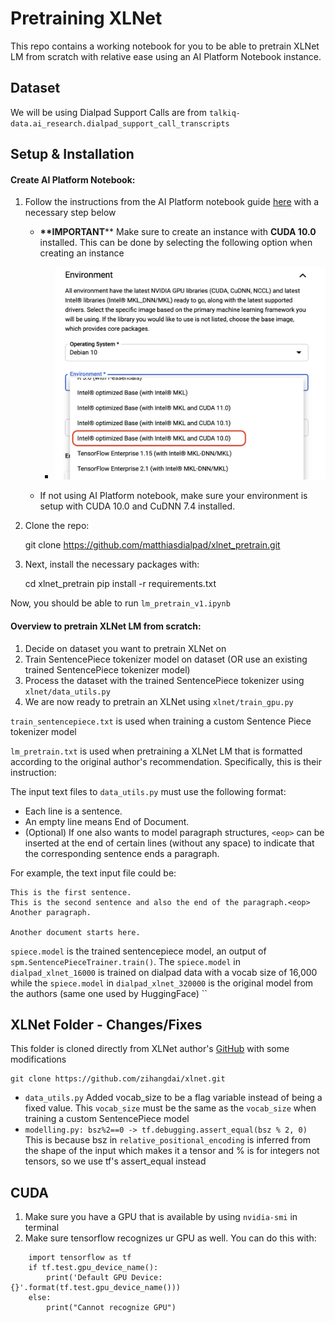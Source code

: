 # Pretraining XLNet 

This repo contains a working notebook for you to be able to pretrain XLNet LM from scratch with relative ease using an AI Platform Notebook instance. 

## Dataset
We will be using Dialpad Support Calls are from `talkiq-data.ai_research.dialpad_support_call_transcripts`

## Setup & Installation

#### Create AI Platform Notebook:

1. Follow the instructions from the AI Platform notebook guide [here](https://docs.google.com/document/d/1bP7MHUs9D8c3oBc9xEcljLtHJhzNm-TveX0dp6q0D_4/edit?usp=sharing) with a necessary step below
    * **\*\*IMPORTANT**** Make sure to create an instance with **CUDA 10.0** installed. This can be done by selecting the following option when creating an instance
        * ![cuda10_instance_example](img/env_img.png)
        
    * If not using AI Platform notebook, make sure your environment is setup with CUDA 10.0 and CuDNN 7.4 installed. 

2. Clone the repo:
    
    git clone https://github.com/matthiasdialpad/xlnet_pretrain.git

3. Next, install the necessary packages with:
    
    cd xlnet_pretrain
    pip install -r requirements.txt
   
Now, you should be able to run `lm_pretrain_v1.ipynb`

#### Overview to pretrain XLNet LM from scratch:
1. Decide on dataset you want to pretrain XLNet on 
2. Train SentencePiece tokenizer model on dataset (OR use an existing trained SentencePiece tokenizer model)
3. Process the dataset with the trained SentencePiece tokenizer using `xlnet/data_utils.py` 
4. We are now ready to pretrain an XLNet using `xlnet/train_gpu.py`

`train_sentencepiece.txt` is used when training a custom Sentence Piece tokenizer model

`lm_pretrain.txt` is used when pretraining a XLNet LM that is formatted according to the original author's recommendation. Specifically, this is their instruction:

The input text files to `data_utils.py` must use the following format:
* Each line is a sentence.
* An empty line means End of Document.
* (Optional) If one also wants to model paragraph structures, `<eop>` can be inserted at the end of certain lines (without any space) to indicate that the corresponding sentence ends a paragraph.

For example, the text input file could be:
```
This is the first sentence.
This is the second sentence and also the end of the paragraph.<eop>
Another paragraph.

Another document starts here.
```

`spiece.model` is the trained sentencepiece model, an output of `spm.SentencePieceTrainer.train()`. The `spiece.model` in `dialpad_xlnet_16000` is trained on dialpad data with a vocab size of 16,000 while the `spiece.model` in `dialpad_xlnet_320000` is the original model from the authors (same one used by HuggingFace)
``
## XLNet Folder - Changes/Fixes

This folder is cloned directly from XLNet author's [GitHub](https://github.com/zihangdai/xlnet) with some modifications

    git clone https://github.com/zihangdai/xlnet.git

* `data_utils.py` Added vocab_size to be a flag variable instead of being a fixed value. This `vocab_size` must be the same as the `vocab_size` when training a custom SentencePiece model 
* `modelling.py: bsz%2==0 -> tf.debugging.assert_equal(bsz % 2, 0)` This is because bsz in `relative_positional_encoding` is inferred from the shape of the input which makes it a tensor and % is for integers not tensors, so we use tf's assert_equal instead

## CUDA
1. Make sure you have a GPU that is available by using `nvidia-smi` in terminal
2. Make sure tensorflow recognizes ur GPU as well. You can do this with:
```    
    import tensorflow as tf
    if tf.test.gpu_device_name():
        print('Default GPU Device: {}'.format(tf.test.gpu_device_name()))
    else:
        print("Cannot recognize GPU")
```        